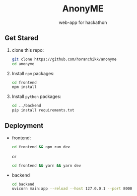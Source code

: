 <div align="center">

# AnonyME
web-app for hackathon

</div>

## Get Stared
1. clone this repo:
   ```bash
   git clone https://github.com/horanchikk/anonyme
   cd anonyme
   ```
2. Install `npm` packages:
   ```bash
   cd frontend
   npm install
   ```
3. Install `python` packages:
   ```bash
   cd ../backend
   pip install requirements.txt
   ```

## Deployment
- frontend:
  ```bash
  cd frontend && npm run dev
  ```
  or
  ```bash
  cd frontend && yarn && yarn dev
  ```
- backend
  ```bash
  cd backend
  uvicorn main:app --reload --host 127.0.0.1 --port 8000
  ```

